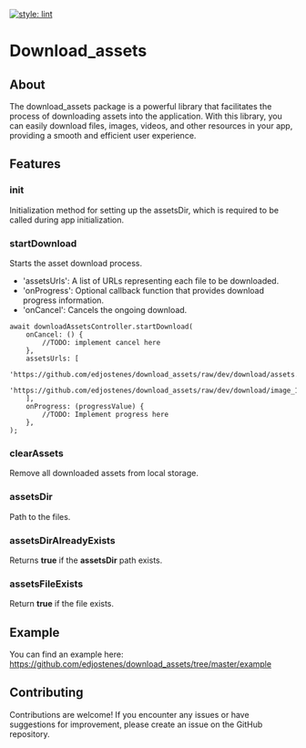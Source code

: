 [![style: lint](https://img.shields.io/badge/style-lint-4BC0F5.svg)](https://pub.dev/packages/lint)

# Download_assets

## About

The download_assets package is a powerful library that facilitates the process of downloading assets
into the application. With this library, you can easily download files, images, videos, and other
resources in your app, providing a smooth and efficient user experience.

## Features

### init

Initialization method for setting up the assetsDir, which is required to be called during app initialization.

### startDownload

Starts the asset download process.

* 'assetsUrls': A list of URLs representing each file to be downloaded.
* 'onProgress': Optional callback function that provides download progress information.
* 'onCancel': Cancels the ongoing download.

```
await downloadAssetsController.startDownload(
    onCancel: () {
        //TODO: implement cancel here
    },
    assetsUrls: [
      'https://github.com/edjostenes/download_assets/raw/dev/download/assets.zip',
      'https://github.com/edjostenes/download_assets/raw/dev/download/image_1.png',
    ],
    onProgress: (progressValue) {
        //TODO: Implement progress here
    },
);
```

### clearAssets

Remove all downloaded assets from local storage.

### assetsDir

Path to the files.

### assetsDirAlreadyExists

Returns **true** if the **assetsDir** path exists.

### assetsFileExists

Return **true** if the file exists.

## Example

You can find an example here: https://github.com/edjostenes/download_assets/tree/master/example

## Contributing

Contributions are welcome! If you encounter any issues or have suggestions for improvement,
please create an issue on the GitHub repository.
